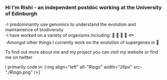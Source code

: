 ### Hi I'm Rishi - an independent postdoc working at the University of Edinburgh

-I predominantly use genomics to understand the evolution and maintainence of biodiversity  
-I have worked on a variety of organisms including: 🦈 🦠 🍄 🌴 🐟  
-Amongst other things I currently work on the evolution of supergenes in 🦋  

To find out more about me and my project you can visit my website or find me on twitter

I primarily code in:
[‹ing align="left" alt-"Rlogo" width="26px" src-"./Rlogo.png" />]
